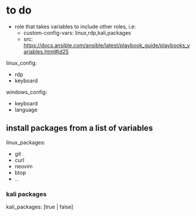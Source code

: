 # to do
- role that takes variables to include other roles, i.e:
  - custom-config-vars: linux,rdp,kali,packages
  - src: https://docs.ansible.com/ansible/latest/playbook_guide/playbooks_variables.html#id25


linux_config:
  - rdp
  - keyboard

windows_config:
  - keyboard
  - language


## install packages from a list of variables
linux_packages:
  - git
  - curl
  - neovim
  - btop
  - ..

### kali packages
kali_packages: [true | false] 
   